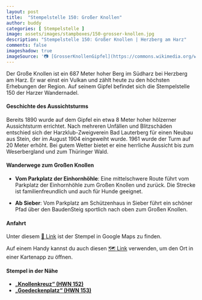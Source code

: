 ```yaml
---
layout: post
title:  "Stempelstelle 150: Großer Knollen"
author: buddy
categories: [ Stempelstelle ]
image: assets/images/stampboxes/150-grosser-knollen.jpg
description: "Stempelstelle 150: Großer Knollen | Herzberg am Harz"
comments: false
imageshadow: true
imageSource: '📷 [GrosserKnollenGipfel](https://commons.wikimedia.org/wiki/File:GrosserKnollenGipfel.jpg) von User <a href="https://de.wikipedia.org/wiki/User:Kassandro" class="extiw" title="de:User:Kassandro">Kassandro</a> on <a class="external text" href="https://de.wikipedia.org">de.wikipedia</a> unter Lizenz [CC BY-SA 3.0](http://creativecommons.org/licenses/by-sa/3.0/)'
---
```


Der Große Knollen ist ein 687 Meter hoher Berg im Südharz bei Herzberg am Harz. Er war einst ein Vulkan und zählt heute zu den höchsten Erhebungen der Region. Auf seinem Gipfel befindet sich die Stempelstelle 150 der Harzer Wandernadel. 

#### Geschichte des Aussichtsturms

Bereits 1890 wurde auf dem Gipfel ein etwa 8 Meter hoher hölzerner Aussichtsturm errichtet. Nach mehreren Unfällen und Blitzschäden entschied sich der Harzklub-Zweigverein Bad Lauterberg für einen Neubau aus Stein, der im August 1904 eingeweiht wurde. 1961 wurde der Turm auf 20 Meter erhöht. Bei gutem Wetter bietet er eine herrliche Aussicht bis zum Weserbergland und zum Thüringer Wald. 

#### Wanderwege zum Großen Knollen

- **Vom Parkplatz der Einhornhöhle**: Eine mittelschwere Route führt vom Parkplatz der Einhornhöhle zum Großen Knollen und zurück. Die Strecke ist familienfreundlich und auch für Hunde geeignet. 

- **Ab Sieber**: Vom Parkplatz am Schützenhaus in Sieber führt ein schöner Pfad über den BaudenSteig sportlich nach oben zum Großen Knollen. 

#### Anfahrt

Unter diesem [📍 Link](https://www.google.com/maps/dir/?api=1&origin=&destination=51.6667%2C%2010.4167) ist der Stempel in Google Maps zu finden.

<div class="android-only">
  Auf einem Handy kannst du auch diesen 
  <a href="geo:51.6667,10.4167">🗺️ Link</a> 
  verwenden, um den Ort in einer Kartenapp zu öffnen.
  <p></p>
</div>

#### Stempel in der Nähe

- [**„Knollenkreuz“ (HWN 152)**](/stempelstelle-152-knollenkreuz)
- [**„Goedeckenplatz“ (HWN 153)**](/stempelstelle-153-goedeckenplatz-2)
